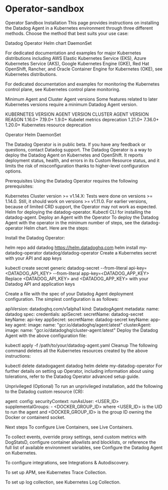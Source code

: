 # Operator-sandbox
Operator Sandbox
Installation
This page provides instructions on installing the Datadog Agent in a Kubernetes environment through three different methods. Choose the method that best suits your use case:

Datadog Operator
Helm chart
DaemonSet

For dedicated documentation and examples for major Kubernetes distributions including AWS Elastic Kubernetes Service (EKS), Azure Kubernetes Service (AKS), Google Kubernetes Engine (GKE), Red Hat OpenShift, Rancher, and Oracle Container Engine for Kubernetes (OKE), see Kubernetes distributions.

For dedicated documentation and examples for monitoring the Kubernetes control plane, see Kubernetes control plane monitoring.

Minimum Agent and Cluster Agent versions
Some features related to later Kubernetes versions require a minimum Datadog Agent version.

KUBERNETES VERSION	AGENT VERSION	CLUSTER AGENT VERSION	REASON
1.16.0+	7.19.0+	1.9.0+	Kubelet metrics deprecation
1.21.0+	7.36.0+	1.20.0+	Kubernetes resource deprecation

Operator
Helm
DaemonSet

The Datadog Operator is in public beta. If you have any feedback or questions, contact Datadog support.
The Datadog Operator is a way to deploy the Datadog Agent on Kubernetes and OpenShift. It reports deployment status, health, and errors in its Custom Resource status, and it limits the risk of misconfiguration thanks to higher-level configuration options.

Prerequisites
Using the Datadog Operator requires the following prerequisites:

Kubernetes Cluster version >= v1.14.X: Tests were done on versions >= 1.14.0. Still, it should work on versions >= v1.11.0. For earlier versions, because of limited CRD support, the Operator may not work as expected.
Helm for deploying the datadog-operator.
Kubectl CLI for installing the datadog-agent.
Deploy an Agent with the Operator
To deploy the Datadog Agent with the operator in the minimum number of steps, see the datadog-operator Helm chart. Here are the steps:

Install the Datadog Operator:

helm repo add datadog https://helm.datadoghq.com
helm install my-datadog-operator datadog/datadog-operator
Create a Kubernetes secret with your API and app keys

kubectl create secret generic datadog-secret --from-literal api-key=<DATADOG_API_KEY> --from-literal app-key=<DATADOG_APP_KEY>
Replace <DATADOG_API_KEY> and <DATADOG_APP_KEY> with your Datadog API and application keys

Create a file with the spec of your Datadog Agent deployment configuration. The simplest configuration is as follows:

apiVersion: datadoghq.com/v1alpha1
kind: DatadogAgent
metadata:
  name: datadog
spec:
  credentials:
    apiSecret:
      secretName: datadog-secret
      keyName: api-key
    appSecret:
      secretName: datadog-secret
      keyName: app-key
  agent:
    image:
      name: "gcr.io/datadoghq/agent:latest"
  clusterAgent:
    image:
      name: "gcr.io/datadoghq/cluster-agent:latest"
Deploy the Datadog Agent with the above configuration file:

kubectl apply -f /path/to/your/datadog-agent.yaml
Cleanup
The following command deletes all the Kubernetes resources created by the above instructions:

kubectl delete datadogagent datadog
helm delete my-datadog-operator
For further details on setting up Operator, including information about using tolerations, refer to the Datadog Operator advanced setup guide.

Unprivileged
(Optional) To run an unprivileged installation, add the following to the Datadog custom resource (CR):

agent:
  config:
    securityContext:
      runAsUser: <USER_ID>
      supplementalGroups:
        - <DOCKER_GROUP_ID>
where <USER_ID> is the UID to run the agent and <DOCKER_GROUP_ID> is the group ID owning the Docker or containerd socket.

Next steps
To configure Live Containers, see Live Containers.

To collect events, override proxy settings, send custom metrics with DogStatsD, configure container allowlists and blocklists, or reference the full list of available environment variables, see Configure the Datadog Agent on Kubernetes.

To configure integrations, see Integrations & Autodiscovery.

To set up APM, see Kubernetes Trace Collection.

To set up log collection, see Kubernetes Log Collection.